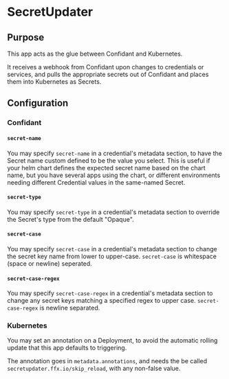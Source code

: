 # SecretUpdater

## Purpose

This app acts as the glue between Confidant and Kubernetes.

It receives a webhook from Confidant upon changes to credentials or services, and pulls the appropriate secrets out of Confidant and places them into Kubernetes as Secrets.

## Configuration

### Confidant

#### `secret-name`

You may specify `secret-name` in a credential's metadata section, to have the Secret name custom defined to be the value you select.
This is useful if your helm chart defines the expected secret name based on the chart name, but you have several apps using the chart, or different environments needing different Credential values in the same-named Secret.

#### `secret-type`

You may specify `secret-type` in a credential's metadata section to override the Secret's type from the default "Opaque".

#### `secret-case`

You may specify `secret-case` in a credential's metadata section to change the secret key name from lower to upper-case. `secret-case` is whitespace (space or newline) seperated.

#### `secret-case-regex`

You may specify `secret-case-regex` in a credential's metadata section to change any secret keys matching a specified regex to upper case. `secret-case-regex` is newline separated.

### Kubernetes

You may set an annotation on a Deployment, to avoid the automatic rolling update that this app defaults to triggering.

The annotation goes in `metadata.annotations`, and needs the be called `secretupdater.ffx.io/skip_reload`, with any non-false value.
